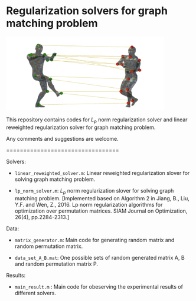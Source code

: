 # Regularization solvers for graph matching problem

<img src = "https://github.com/rongxuan-li/graph-match/blob/main/image/bodymatch_cover.png" height="200" />

This repository contains codes for $L_p$ norm regularization solver and linear reweighted regularization solver for graph matching problem.

Any comments and suggestions are welcome. 

=================================

Solvers:

* `linear_reweighted_solver.m`: Linear reweighted regularization slover for solving graph matching problem.

* `lp_norm_solver.m`: $L_p$ norm regularization slover for solving graph matching problem. [Implemented based on Algorithm 2 in Jiang, B., Liu, Y.F. and Wen, Z., 2016. Lp norm regularization algorithms for optimization over permutation matrices. SIAM Journal on Optimization, 26(4), pp.2284-2313.]

Data:

* `matrix_generator.m`: Main code for generating random matrix and random permutation matrix.

* `data_set_A_B.mat`: One possible sets of random generated matrix A, B and random permutation matrix P.

Results:

* `main_result.m` : Main code for obeserving the experimental results of different solvers.
